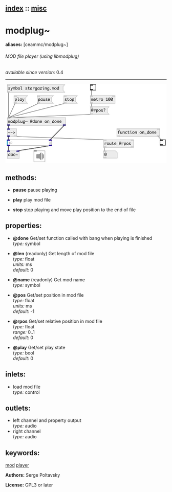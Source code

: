[index](index.html) :: [misc](category_misc.html)
---

# modplug~
**aliases:** [ceammc/modplug\~]


###### MOD file player (using libmodplug)

*available since version:* 0.4

---




[![example](../examples/img/modplug~.jpg)](../examples/pd/modplug~.pd)





## methods:

* **pause**
pause playing<br>

* **play**
play mod file<br>

* **stop**
stop playing and move play position to the end of file<br>




## properties:

* **@done** 
Get/set function called with bang when playing is finished<br>
_type:_ symbol<br>

* **@len** (readonly)
Get length of mod file<br>
_type:_ float<br>
_units:_ ms<br>
_default:_ 0<br>

* **@name** (readonly)
Get mod name<br>
_type:_ symbol<br>

* **@pos** 
Get/set position in mod file<br>
_type:_ float<br>
_units:_ ms<br>
_default:_ -1<br>

* **@rpos** 
Get/set relative position in mod file<br>
_type:_ float<br>
_range:_ 0..1<br>
_default:_ 0<br>

* **@play** 
Get/set play state<br>
_type:_ bool<br>
_default:_ 0<br>



## inlets:

* load mod file<br>
_type:_ control



## outlets:

* left channel and property output<br>
_type:_ audio
* right channel<br>
_type:_ audio



## keywords:

[mod](keywords/mod.html)
[player](keywords/player.html)






**Authors:** Serge Poltavsky




**License:** GPL3 or later





